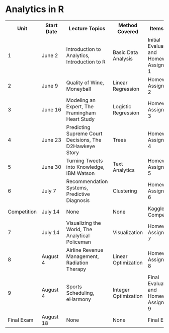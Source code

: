 # Analytics in R


  <table>
<tbody>
<tr><th>Unit</th><th>Start Date</th><th>Lecture Topics</th><th>Method Covered</th><th>Items Due</th><th>Due Date</th></tr>
<tr>
<td>1</td>
<td>June 2</td>
<td>Introduction to Analytics, Introduction to R</td>
<td>Basic Data Analysis</td>
<td>Initial Evaluation and Homework Assignment 1</td>
<td>June 15</td>
</tr>
<tr>
<td>2</td>
<td>June 9</td>
<td>Quality of Wine, Moneyball</td>
<td>Linear Regression</td>
<td>Homework Assignment 2</td>
<td>June 22</td>
</tr>
<tr>
<td>3</td>
<td>June 16</td>
<td>Modeling an Expert, The Framingham Heart Study</td>
<td>Logistic Regression</td>
<td>Homework Assignment 3</td>
<td>June 29</td>
</tr>
<tr>
<td>4</td>
<td>June 23</td>
<td>Predicting Supreme Court Decisions, The D2Hawkeye Story</td>
<td>Trees</td>
<td>Homework Assignment 4</td>
<td><span style="color: #000000;">July&nbsp;6</span></td>
</tr>
<tr>
<td>5</td>
<td>June&nbsp;30</td>
<td>Turning Tweets into Knowledge, IBM Watson</td>
<td>Text Analytics</td>
<td>Homework Assignment 5</td>
<td>July 13</td>
</tr>
<tr>
<td>6</td>
<td>July&nbsp;7</td>
<td>Recommendation Systems, Predictive Diagnosis</td>
<td>Clustering</td>
<td>Homework Assignment 6</td>
<td><span style="color: #000000;">July&nbsp;20</span></td>
</tr>
<tr>
<td>Competition</td>
<td>July&nbsp;14</td>
<td>None</td>
<td>None</td>
<td>Kaggle Competition</td>
<td><span style="color: #000000;">August 3</span></td>
</tr>
<tr>
<td>7</td>
<td>July&nbsp;14</td>
<td>Visualizing the World, The Analytical Policeman</td>
<td>Visualization</td>
<td>Homework Assignment 7</td>
<td><span color="#000000" style="color: #000000;">July&nbsp;27</span></td>
</tr>
<tr>
<td>8</td>
<td>August 4</td>
<td>Airline Revenue Management, Radiation Therapy</td>
<td>Linear Optimization</td>
<td>Homework Assignment 8</td>
<td><span style="color: #000000;">August&nbsp;17</span></td>
</tr>
<tr>
<td>9</td>
<td>August 4</td>
<td>Sports Scheduling, eHarmony</td>
<td>Integer Optimization</td>
<td>Final Evaluation and Homework Assignment 9</td>
<td>August 17</td>
</tr>
<tr>
<td>Final Exam</td>
<td>August 18</td>
<td>None</td>
<td>None</td>
<td>Final Exam</td>
<td>August 24</td>
</tr>
</tbody>
</table>
